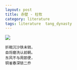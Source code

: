 ```yaml
---
layout: post
title: 赤壁 - 杜牧
category: literature
tags: literature  tang_dynasty
---
```


![](https://cdn.kelu.org/blog/tags/literature.jpg)

    折戟沉沙铁未销，
    自将磨洗认前朝。
    东风不与周郎便，
    铜雀春深锁二乔

